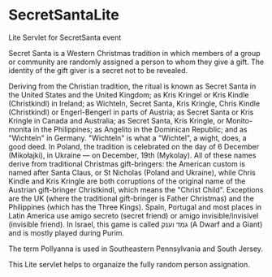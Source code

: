# SecretSantaLite
Lite Servlet for SecretSanta event

Secret Santa is a Western Christmas tradition in which members of a group or community are randomly assigned a person to whom they give a gift. The identity of the gift giver is a secret not to be revealed.

Deriving from the Christian tradition, the ritual is known as Secret Santa in the United States and the United Kingdom; as Kris Kringel or Kris Kindle (Christkindl) in Ireland; as Wichteln, Secret Santa, Kris Kringle, Chris Kindle (Christkindl) or Engerl-Bengerl in parts of Austria; as Secret Santa or Kris Kringle in Canada and Australia; as Secret Santa, Kris Kringle, or Monito-monita in the Philippines; as Angelito in the Dominican Republic; and as "Wichteln" in Germany. "Wichteln" is what a "Wichtel", a wight, does, a good deed. In Poland, the tradition is celebrated on the day of 6 December (Mikołajki), in Ukraine — on December, 19th (Mykolay). All of these names derive from traditional Christmas gift-bringers: the American custom is named after Santa Claus, or St Nicholas (Poland and Ukraine), while Chris Kindle and Kris Kringle are both corruptions of the original name of the Austrian gift-bringer Christkindl, which means the "Christ Child". Exceptions are the UK (where the traditional gift-bringer is Father Christmas) and the Philippines (which has the Three Kings). Spain, Portugal and most places in Latin America use amigo secreto (secret friend) or amigo invisible/invisível (invisible friend). In Israel, this game is called גמד וענק (A Dwarf and a Giant) and is mostly played during Purim.

The term Pollyanna is used in Southeastern Pennsylvania and South Jersey.

This Lite servlet helps to organaize the fully random person assignation. 
